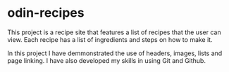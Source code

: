 # odin-recipes
This project is a recipe site that features a list of recipes that the user can view. Each recipe has a list of ingredients and steps on how to make it.

In this project I have demmonstrated the use of headers, images, lists and page linking. I have also developed my skills in using Git and Github.
